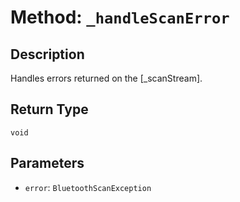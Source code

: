 # Method: `_handleScanError`

## Description

Handles errors returned on the [_scanStream].

## Return Type
`void`

## Parameters

- `error`: `BluetoothScanException`
